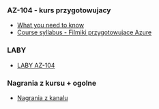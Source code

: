 ### AZ-104 - kurs przygotowujacy

- [What you need to know](https://query.prod.cms.rt.microsoft.com/cms/api/am/binary/RE50Kgt)
- [Course syllabus - Filmiki przygotowujace Azure](https://query.prod.cms.rt.microsoft.com/cms/api/am/binary/RE4YqhI)

### LABY 
- [LABY AZ-104](https://esi.learnondemand.net/ClassEnrollment/3459490)

### Nagrania z kursu + ogolne
- [Nagrania z kanalu](https://microsoft.sharepoint.com/teams/AzureAdministratorCourse/SitePages/DeliveryVideos/Videos-AZ-104-47920.aspx)
